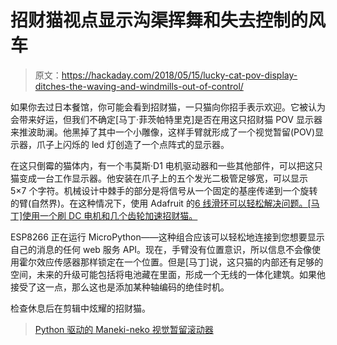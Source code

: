 # 招财猫视点显示沟渠挥舞和失去控制的风车

> 原文：<https://hackaday.com/2018/05/15/lucky-cat-pov-display-ditches-the-waving-and-windmills-out-of-control/>

如果你去过日本餐馆，你可能会看到招财猫，一只猫向你招手表示欢迎。它被认为会带来好运，但我们不确定[马丁·菲茨帕特里克]是否在用这只招财猫 POV 显示器来推波助澜。他黑掉了其中一个小雕像，这样手臂就形成了一个视觉暂留(POV)显示器，爪子上闪烁的 led 灯创造了一个点阵式的显示器。

在这只倒霉的猫体内，有一个韦莫斯·D1 电机驱动器和一些其他部件，可以把这只猫变成一台工作显示器。他安装在爪子上的五个发光二极管足够宽，可以显示 5×7 个字符。机械设计中棘手的部分是将信号从一个固定的基座传递到一个旋转的臂(自然界)。在这种情况下，使用 Adafruit 的[6 线滑环可以轻松解决问题。[马丁]使用一个刷 DC 电机和几个齿轮加速招财猫。](https://www.adafruit.com/product/736)

ESP8266 正在运行 MicroPython——这种组合应该可以轻松地连接到您想要显示自己的消息的任何 web 服务 API。现在，手臂没有位置意识，所以信息不会像使用霍尔效应传感器那样锁定在一个位置。但是[马丁]说，这只猫的内部还有足够的空间，未来的升级可能包括将电池藏在里面，形成一个无线的一体化建筑。如果他接受了这一点，那么这也是添加某种轴编码的绝佳时机。

检查休息后在剪辑中炫耀的招财猫。

> [Python 驱动的 Maneki-neko 视觉暂留滚动器](https://imgur.com/TBcplph)